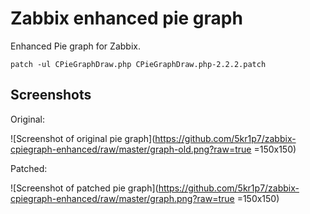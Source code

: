 Zabbix enhanced pie graph
=========================

Enhanced Pie graph for Zabbix.

```patch -ul CPieGraphDraw.php CPieGraphDraw.php-2.2.2.patch```

Screenshots
-------------------------

Original:

![Screenshot of original pie graph](https://github.com/5kr1p7/zabbix-cpiegraph-enhanced/raw/master/graph-old.png?raw=true =150x150)


Patched:

![Screenshot of patched pie graph](https://github.com/5kr1p7/zabbix-cpiegraph-enhanced/raw/master/graph.png?raw=true =150x150)
